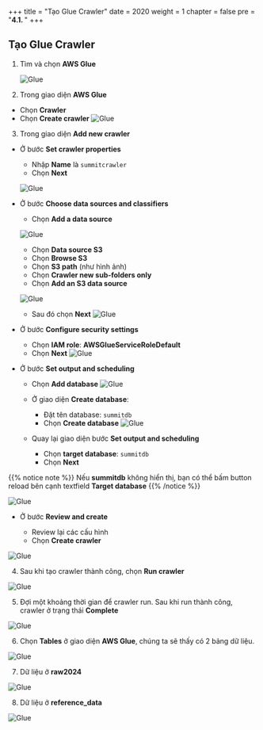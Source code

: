 +++
title = "Tạo Glue Crawler"
date = 2020
weight = 1
chapter = false
pre = "<b>4.1. </b>"
+++

## Tạo Glue Crawler

1. Tìm và chọn **AWS Glue**

   ![Glue](/images/4/4.1/glue_service.png?width=90pc)

2. Trong giao diện **AWS Glue**

- Chọn **Crawler**
- Chọn **Create crawler**
  ![Glue](/images/4/4.1/btn_create_cwl.png?width=90pc)

3. Trong giao diện **Add new crawler**

- Ở bước **Set crawler properties**

  - Nhập **Name** là `summitcrawler`
  - Chọn **Next**

  ![Glue](/images/4/4.1/cwl_properties.png?width=90pc)

- Ở bước **Choose data sources and classifiers**

  - Chọn **Add a data source**

  ![Glue](/images/4/4.1/add_data_source.png?width=90pc)

  - Chọn **Data source S3**
  - Chọn **Browse S3**
  - Chọn **S3 path** (như hình ảnh)
  - Chọn **Crawler new sub-folders only**
  - Chọn **Add an S3 data source**

  ![Glue](/images/4/4.1/add_data_src_form.png?width=90pc)

  - Sau đó chọn **Next**
    ![Glue](/images/4/4.1/next_step2.png?width=90pc)

- Ở bước **Configure security settings**

  - Chọn **IAM role**: **AWSGlueServiceRoleDefault**
  - Chọn **Next**
    ![Glue](/images/4/4.1/next_step3.png?width=90pc)

- Ở bước **Set output and scheduling**

  - Chọn **Add database**
    ![Glue](/images/4/4.1/step4_add_db.png?width=90pc)

  - Ở giao diện **Create database**:
    - Đặt tên database: `summitdb`
    - Chọn **Create database**
      ![Glue](/images/4/4.1/create_db.png?width=90pc)
  - Quay lại giao diện bước **Set output and scheduling**
    - Chọn **target database**: `summitdb`
    - Chọn **Next**

{{% notice note %}}
Nếu **summitdb** không hiển thị, bạn có thể bấm button reload bên cạnh textfield **Target database**
{{% /notice %}}

![Glue](/images/4/4.1/next_step4.png?width=90pc)

- Ở bước **Review and create**

  - Review lại các cấu hình
  - Chọn **Create crawler**

![Glue](/images/4/4.1/review_create_cwl.png?width=90pc)

4. Sau khi tạo crawler thành công, chọn **Run crawler**

![Glue](/images/4/4.1/run_cwl.png?width=90pc)

5. Đợi một khoảng thời gian để crawler run. Sau khi run thành công, crawler ở trạng thái **Complete**

![Glue](/images/4/4.1/complete_run_swl.png?width=90pc)

6. Chọn **Tables** ở giao diện **AWS Glue**, chúng ta sẽ thấy có 2 bảng dữ liệu.

![Glue](/images/4/4.1/check_data_in_table_after_run.png?width=90pc)

7. Dữ liệu ở **raw2024**

![Glue](/images/4/4.1/at_raw2024.png?width=90pc)

8. Dữ liệu ở **reference_data**

![Glue](/images/4/4.1/at_ref_data.png?width=90pc)
